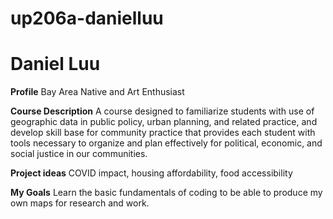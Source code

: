 # up206a-danielluu
  
# Daniel Luu
**Profile** 
Bay Area Native and Art Enthusiast

**Course Description**
A course designed to familiarize students with use of geographic data in public policy, urban planning, and related practice, and develop skill base for community practice that provides each student with tools necessary to organize and plan effectively for political, economic, and social justice in our communities. 

**Project ideas**
COVID impact, housing affordability, food accessibility

**My Goals**
Learn the basic fundamentals of coding to be able to produce my own maps for research and work.

